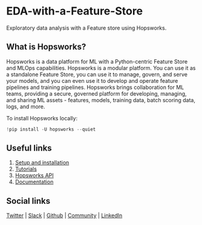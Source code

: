 # EDA-with-a-Feature-Store
Exploratory data analysis with a Feature store using Hopsworks.

## What is Hopsworks?
Hopsworks is a data platform for ML with a Python-centric Feature Store and MLOps capabilities. Hopsworks is a modular platform. You can use it as a standalone Feature Store, you can use it to manage, govern, and serve your models, and you can even use it to develop and operate feature pipelines and training pipelines. Hopsworks brings collaboration for ML teams, providing a secure, governed platform for developing, managing, and sharing ML assets - features, models, training data, batch scoring data, logs, and more.

To install Hopsworks locally:

```python
!pip install -U hopsworks --quiet
```


## Useful links 
1. [Setup and installation](https://docs.hopsworks.ai/3.2/setup_installation/)
2. [Tutorials](https://docs.hopsworks.ai/3.2/tutorials/)
3. [Hopsworks API](https://docs.hopsworks.ai/hopsworks-api/3.2/generated/api/login/)
4. [Documentation](https://docs.hopsworks.ai/3.2/)

## Social links
[Twitter](https://twitter.com/hopsworks) | [Slack](https://bit.ly/publichopsworks) | [Github](https://github.com/logicalclocks/hopsworks) | [Community](https://community.hopsworks.ai/) | [LinkedIn](https://www.linkedin.com/company/hopsworks/)




